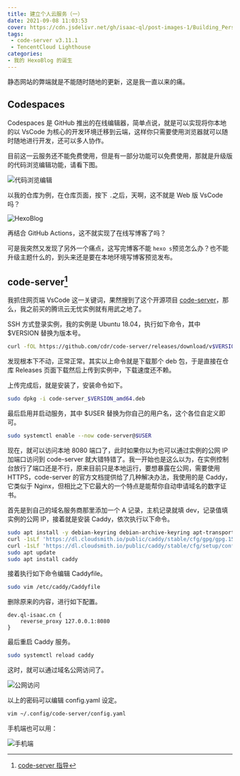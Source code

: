 ```yaml
---
title: 建立个人云服务（一）
date: 2021-09-08 11:03:53
cover: https://cdn.jsdelivr.net/gh/isaac-ql/post-images-1/Building_Personal_Cloud_Services/建立个人云服务.png
tags:
 - code-server v3.11.1
 - TencentCloud Lighthouse
categories:
- 我的 HexoBlog 的诞生
---
```

静态网站的弊端就是不能随时随地的更新，这是我一直以来的痛。

<!-- more -->

## Codespaces

Codespaces 是 GitHub 推出的在线编辑器，简单点说，就是可以实现将你本地的以 VsCode 为核心的开发环境迁移到云端，这样你只需要使用浏览器就可以随时随地进行开发，还可以多人协作。

目前这一云服务还不能免费使用，但是有一部分功能可以免费使用，那就是升级版的代码浏览编辑功能，请看下图。

![代码浏览编辑](https://cdn.jsdelivr.net/gh/isaac-ql/post-images-1/Building_Personal_Cloud_Services/代码浏览编辑.png)

以我的仓库为例，在仓库页面，按下 `.`之后，天啊，这不就是 Web 版 VsCode 吗？

![HexoBlog](https://cdn.jsdelivr.net/gh/isaac-ql/post-images-1/Building_Personal_Cloud_Services/HexoBlog.png)

再结合 GitHub Actions，这不就实现了在线写博客了吗？

可是我突然又发现了另外一个痛点，这写完博客不能 `hexo s`预览怎么办？也不能升级主题什么的，到头来还是要在本地环境写博客预览发布。

## code-server[^2]

我抓住网页端 VsCode 这一关键词，果然搜到了这个开源项目 [code-server](https://github.com/cdr/code-server)，那么，我之前买的腾讯云无忧实例就有用武之地了。

SSH 方式登录实例，我的实例是 Ubuntu 18.04，执行如下命令，其中 $VERSION 替换为版本号。

```bash
curl -fOL https://github.com/cdr/code-server/releases/download/v$VERSION/code-server_$VERSION_amd64.deb
```

发现根本下不动，正常正常。其实以上命令就是下载那个 deb 包，于是直接在仓库 Releases 页面下载然后上传到实例中，下载速度还不赖。

上传完成后，就是安装了，安装命令如下。

```bash
sudo dpkg -i code-server_$VERSION_amd64.deb
```

最后启用并启动服务，其中 $USER 替换为你自己的用户名，这个各位自定义即可。

```bash
sudo systemctl enable --now code-server@$USER
```

现在，就可以访问本地 8080 端口了，此时如果你以为也可以通过实例的公网 IP 加端口访问到 code-server 就大错特错了。我一开始也是这么以为，在实例控制台放行了端口还是不行，原来目前只是本地运行，要想暴露在公网，需要使用 HTTPS，code-server 的官方文档提供给了几种解决办法，我使用的是 Caddy，它类似于 Nginx，但相比之下它最大的一个特点是能帮你自动申请域名的数字证书。

首先是到自己的域名服务商那里添加一个 A 记录，主机记录就填 dev，记录值填实例的公网 IP，接着就是安装 Caddy，依次执行以下命令。

```bash
sudo apt install -y debian-keyring debian-archive-keyring apt-transport-https
curl -1sLf 'https://dl.cloudsmith.io/public/caddy/stable/cfg/gpg/gpg.155B6D79CA56EA34.key' | sudo apt-key add -
curl -1sLf 'https://dl.cloudsmith.io/public/caddy/stable/cfg/setup/config.deb.txt?distro=debian&version=any-version' | sudo tee -a /etc/apt/sources.list.d/caddy-stable.list
sudo apt update
sudo apt install caddy
```

接着执行如下命令编辑 Caddyfile。

```bash
sudo vim /etc/caddy/Caddyfile
```

删除原来的内容，进行如下配置。

```
dev.ql-isaac.cn {
    reverse_proxy 127.0.0.1:8080
}
```

最后重启 Caddy 服务。

```bash
sudo systemctl reload caddy
```

这时，就可以通过域名公网访问了。

![公网访问](https://cdn.jsdelivr.net/gh/isaac-ql/post-images-1/Building_Personal_Cloud_Services/公网访问.png)

以上的密码可以编辑 config.yaml 设定。

```bash
vim ~/.config/code-server/config.yaml
```

手机端也可以用：

![手机端](https://cdn.jsdelivr.net/gh/isaac-ql/post-images-1/Building_Personal_Cloud_Services/手机端.jpg)

[^1]: [code-server 安装](https://github.com/cdr/code-server/blob/main/docs/install.md#debian-ubuntu)
    
[^2]: [code-server 指导](https://github.com/cdr/code-server/blob/main/docs/guide.md#using-lets-encrypt-with-caddy)
